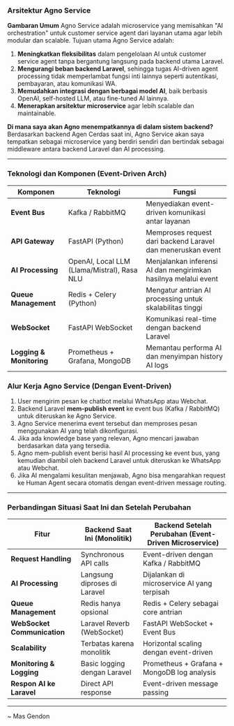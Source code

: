 ### **Arsitektur Agno Service**

**Gambaran Umum**
Agno Service adalah microservice yang memisahkan "AI orchestration" untuk customer service agent dari layanan utama agar lebih modular dan scalable. Tujuan utama Agno Service adalah:

1. **Meningkatkan fleksibilitas** dalam pengelolaan AI untuk customer service agent tanpa bergantung langsung pada backend utama Laravel.
2. **Mengurangi beban backend Laravel**, sehingga tugas AI-driven agent processing tidak memperlambat fungsi inti lainnya seperti autentikasi, pembayaran, atau komunikasi WA.
3. **Memudahkan integrasi dengan berbagai model AI**, baik berbasis OpenAI, self-hosted LLM, atau fine-tuned AI lainnya.
4. **Menerapkan arsitektur microservice** agar lebih scalable dan maintainable.

**Di mana saya akan Agno menempatkannya di dalam sistem backend?**
Berdasarkan backend Agen Cerdas saat ini, Agno Service akan saya tempatkan sebagai microservice yang berdiri sendiri dan bertindak sebagai middleware antara backend Laravel dan AI processing.

---

### **Teknologi dan Komponen (Event-Driven Arch)**

| **Komponen**         | **Teknologi**                      | **Fungsi**                                       |
|----------------------|--------------------------------|------------------------------------------------|
| **Event Bus**       | Kafka / RabbitMQ              | Menyediakan event-driven komunikasi antar layanan |
| **API Gateway**     | FastAPI (Python)              | Memproses request dari backend Laravel dan meneruskan event |
| **AI Processing**   | OpenAI, Local LLM (Llama/Mistral), Rasa NLU | Menjalankan inferensi AI dan mengirimkan hasilnya melalui event |
| **Queue Management**| Redis + Celery (Python)       | Mengatur antrian AI processing untuk skalabilitas tinggi |
| **WebSocket**       | FastAPI WebSocket              | Komunikasi real-time dengan backend Laravel     |
| **Logging & Monitoring** | Prometheus + Grafana, MongoDB | Memantau performa AI dan menyimpan history AI logs |

### **Alur Kerja Agno Service (Dengan Event-Driven)**

1. User mengirim pesan ke chatbot melalui WhatsApp atau Webchat.
2. Backend Laravel **mem-publish event** ke event bus (Kafka / RabbitMQ) untuk diteruskan ke Agno Service.
3. Agno Service menerima event tersebut dan memproses pesan menggunakan AI yang telah dikonfigurasi.
4. Jika ada knowledge base yang relevan, Agno mencari jawaban berdasarkan data yang tersedia.
5. Agno mem-publish event berisi hasil AI processing ke event bus, yang kemudian diambil oleh backend Laravel untuk diteruskan ke WhatsApp atau Webchat.
6. Jika AI mengalami kesulitan menjawab, Agno bisa mengarahkan request ke Human Agent secara otomatis dengan event-driven message routing.

---

### **Perbandingan Situasi Saat Ini dan Setelah Perubahan**

| **Fitur**                 | **Backend Saat Ini** (Monolitik) | **Backend Setelah Perubahan** (Event-Driven Microservice) |
|---------------------------|--------------------------------|------------------------------------------------|
| **Request Handling**      | Synchronous API calls         | Event-driven dengan Kafka / RabbitMQ         |
| **AI Processing**         | Langsung diproses di Laravel  | Dijalankan di microservice AI yang terpisah   |
| **Queue Management**      | Redis hanya opsional         | Redis + Celery sebagai core antrian           |
| **WebSocket Communication** | Laravel Reverb (WebSocket) | FastAPI WebSocket + Event Bus                 |
| **Scalability**           | Terbatas karena monolitik    | Horizontal scaling dengan event-driven        |
| **Monitoring & Logging**  | Basic logging dengan Laravel | Prometheus + Grafana + MongoDB log analysis   |
| **Respon AI ke Laravel**  | Direct API response         | Event-driven message passing                  |

---
~ Mas Gendon
